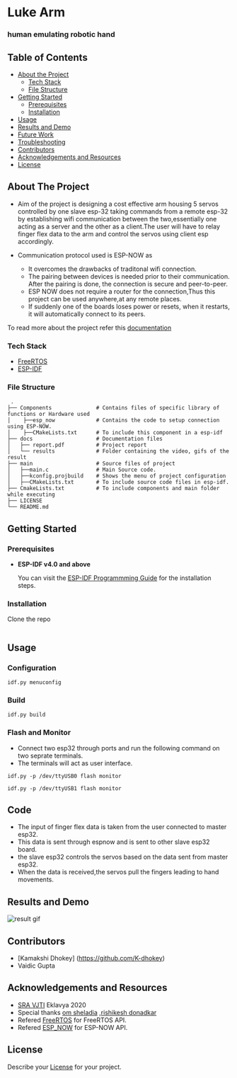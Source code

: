 
# Luke Arm

### human emulating robotic hand

<!-- TABLE OF CONTENTS -->
## Table of Contents

* [About the Project](#about-the-project)
  * [Tech Stack](#tech-stack)
  * [File Structure](#file-structure)
* [Getting Started](#getting-started)
  * [Prerequisites](#prerequisites)
  * [Installation](#installation)
* [Usage](#usage)
* [Results and Demo](#results-and-demo)
* [Future Work](#future-work)
* [Troubleshooting](#troubleshooting)
* [Contributors](#contributors)
* [Acknowledgements and Resources](#acknowledgements-and-resources)
* [License](#license)


<!-- ABOUT THE PROJECT -->
## About The Project


* Aim of the project is designing a cost effective arm housing 5 servos controlled by one slave esp-32 taking commands from a remote esp-32 by establishing wifi communication between the two,essentially one acting as a server and the other as a client.The user will have to relay finger flex data to the arm and control the servos using client esp accordingly.

* Communication protocol used is ESP-NOW as
  * It overcomes the drawbacks of traditonal wifi connection.
  * The pairing between devices is needed prior to their communication. After the pairing is done, the connection is secure and peer-to-peer.
  * ESP NOW does not require a router for the connection,Thus this project can be used anywhere,at any remote places.
  * If suddenly one of the boards loses power or resets, when it restarts, it will automatically connect to its peers.

To read more about the project refer this [documentation](https://github.com/RISHI27-dot/ESP32-chat-communication-over-wifi/blob/testing1/docs/report.pdf)

### Tech Stack

* [FreeRTOS](https://www.freertos.org/openrtos.html)
* [ESP-IDF](https://docs.espressif.com/projects/esp-idf/en/latest/esp32/)


### File Structure
     .
    ├── Components              # Contains files of specific library of functions or Hardware used
    │    ├──esp_now             # Contains the code to setup connection using ESP-NOW. 
    │    ├──CMakeLists.txt      # To include this component in a esp-idf 
    ├── docs                    # Documentation files 
    │   ├── report.pdf          # Project report
    │   └── results             # Folder containing the video, gifs of the result
    ├── main                    # Source files of project
    │   ├──main.c               # Main Source code.
    │   ├──kconfig.projbuild    # Shows the menu of project configuration
    │   ├──CMakeLists.txt       # To include source code files in esp-idf.
    ├── CmakeLists.txt          # To include components and main folder while executing
    ├── LICENSE
    └── README.md 
    

<!-- GETTING STARTED -->
## Getting Started

### Prerequisites

* **ESP-IDF v4.0 and above**

  You can visit the [ESP-IDF Programmming Guide](https://docs.espressif.com/projects/esp-idf/en/latest/get-started/index.html#installation-step-by-step) for the installation steps.

### Installation
Clone the repo
```sh

```


<!-- USAGE EXAMPLES -->
## Usage
### Configuration

```
idf.py menuconfig
```

### Build
```
idf.py build
```
### Flash and Monitor
* Connect two esp32 through ports and run the following command on two seprate terminals.
* The terminals will act as user interface. 
```
idf.py -p /dev/ttyUSB0 flash monitor

```
```
idf.py -p /dev/ttyUSB1 flash monitor

```
<!-- CODE  -->
## Code
* The input of finger flex data is taken from the user connected to master esp32.
* This data is sent through espnow and is sent to other slave esp32 board.
* the slave esp32 controls the servos based on the data sent from master esp32.
* When the data is received,the servos pull the fingers leading to hand movements.



<!-- RESULTS AND DEMO -->
## Results and Demo
 
![**result gif**]()  

<!-- CONTRIBUTORS -->
## Contributors
* [Kamakshi Dhokey] (https://github.com/K-dhokey)
* Vaidic Gupta


<!-- ACKNOWLEDGEMENTS AND REFERENCES -->
## Acknowledgements and Resources
* [SRA VJTI](http://sra.vjti.info/) Eklavya 2020
* Special thanks 
  [om sheladia](https://github.com/omsheladia) ,[rishikesh donadkar](https://github.com/RISHI27-dot) 
* Refered [FreeRTOS](https://www.freertos.org/) for FreeRTOS API.
* Refered [ESP_NOW](https://docs.espressif.com/projects/esp-idf/en/latest/esp32/api-reference/network/esp_now.html) for ESP-NOW API.



<!-- LICENSE -->
## License
Describe your [License](LICENSE) for your project. 
